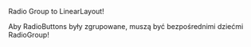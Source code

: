 Radio Group to LinearLayout!

Aby RadioButtons były zgrupowane, muszą być bezpośrednimi dziećmi RadioGroup!